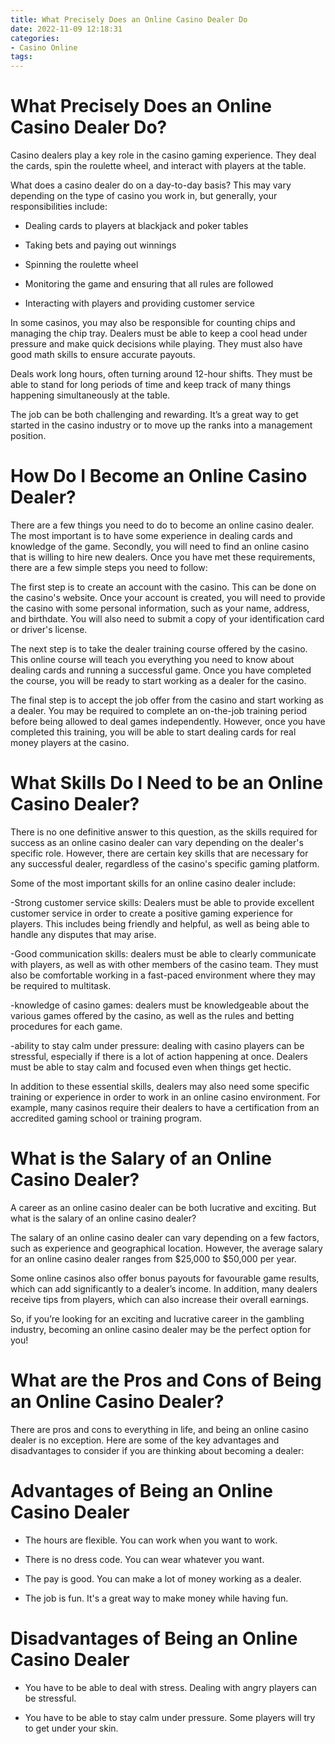 ```yaml
---
title: What Precisely Does an Online Casino Dealer Do 
date: 2022-11-09 12:18:31
categories:
- Casino Online
tags:
---
```



#  What Precisely Does an Online Casino Dealer Do? 

Casino dealers play a key role in the casino gaming experience. They deal the cards, spin the roulette wheel, and interact with players at the table.

What does a casino dealer do on a day-to-day basis? This may vary depending on the type of casino you work in, but generally, your responsibilities include:

* Dealing cards to players at blackjack and poker tables

* Taking bets and paying out winnings

* Spinning the roulette wheel

* Monitoring the game and ensuring that all rules are followed

* Interacting with players and providing customer service

In some casinos, you may also be responsible for counting chips and managing the chip tray. Dealers must be able to keep a cool head under pressure and make quick decisions while playing. They must also have good math skills to ensure accurate payouts. 

Deals work long hours, often turning around 12-hour shifts. They must be able to stand for long periods of time and keep track of many things happening simultaneously at the table. 

The job can be both challenging and rewarding. It’s a great way to get started in the casino industry or to move up the ranks into a management position.

#  How Do I Become an Online Casino Dealer? 

There are a few things you need to do to become an online casino dealer. The most important is to have some experience in dealing cards and knowledge of the game. Secondly, you will need to find an online casino that is willing to hire new dealers. Once you have met these requirements, there are a few simple steps you need to follow:

The first step is to create an account with the casino. This can be done on the casino's website. Once your account is created, you will need to provide the casino with some personal information, such as your name, address, and birthdate. You will also need to submit a copy of your identification card or driver's license.

The next step is to take the dealer training course offered by the casino. This online course will teach you everything you need to know about dealing cards and running a successful game. Once you have completed the course, you will be ready to start working as a dealer for the casino.

The final step is to accept the job offer from the casino and start working as a dealer. You may be required to complete an on-the-job training period before being allowed to deal games independently. However, once you have completed this training, you will be able to start dealing cards for real money players at the casino.

#  What Skills Do I Need to be an Online Casino Dealer? 

There is no one definitive answer to this question, as the skills required for success as an online casino dealer can vary depending on the dealer's specific role. However, there are certain key skills that are necessary for any successful dealer, regardless of the casino's specific gaming platform.

Some of the most important skills for an online casino dealer include: 

-Strong customer service skills: Dealers must be able to provide excellent customer service in order to create a positive gaming experience for players. This includes being friendly and helpful, as well as being able to handle any disputes that may arise. 

-Good communication skills: dealers must be able to clearly communicate with players, as well as with other members of the casino team. They must also be comfortable working in a fast-paced environment where they may be required to multitask. 

-knowledge of casino games: dealers must be knowledgeable about the various games offered by the casino, as well as the rules and betting procedures for each game. 

-ability to stay calm under pressure: dealing with casino players can be stressful, especially if there is a lot of action happening at once. Dealers must be able to stay calm and focused even when things get hectic. 

In addition to these essential skills, dealers may also need some specific training or experience in order to work in an online casino environment. For example, many casinos require their dealers to have a certification from an accredited gaming school or training program.

#  What is the Salary of an Online Casino Dealer? 

A career as an online casino dealer can be both lucrative and exciting. But what is the salary of an online casino dealer? 

The salary of an online casino dealer can vary depending on a few factors, such as experience and geographical location. However, the average salary for an online casino dealer ranges from $25,000 to $50,000 per year. 

Some online casinos also offer bonus payouts for favourable game results, which can add significantly to a dealer’s income. In addition, many dealers receive tips from players, which can also increase their overall earnings. 

So, if you’re looking for an exciting and lucrative career in the gambling industry, becoming an online casino dealer may be the perfect option for you!

#  What are the Pros and Cons of Being an Online Casino Dealer?

There are pros and cons to everything in life, and being an online casino dealer is no exception. Here are some of the key advantages and disadvantages to consider if you are thinking about becoming a dealer:

# Advantages of Being an Online Casino Dealer

- The hours are flexible. You can work when you want to work.

- There is no dress code. You can wear whatever you want.

- The pay is good. You can make a lot of money working as a dealer.

- The job is fun. It's a great way to make money while having fun.

# Disadvantages of Being an Online Casino Dealer

- You have to be able to deal with stress. Dealing with angry players can be stressful.

- You have to be able to stay calm under pressure. Some players will try to get under your skin.